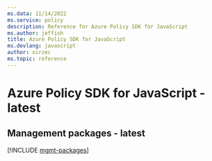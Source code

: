 ```yaml
---
ms.data: 11/14/2022
ms.service: policy
description: Reference for Azure Policy SDK for JavaScript
ms.author: jeffish
title: Azure Policy SDK for JavaScript
ms.devlang: javascript
author: xirzec
ms.topic: reference
---
```

# Azure Policy SDK for JavaScript - latest

## Management packages - latest
[!INCLUDE [mgmt-packages](policy-mgmt-index.md)]